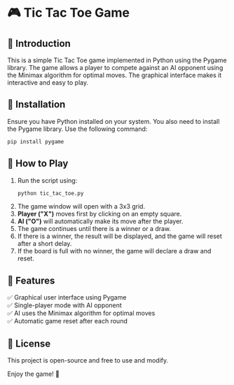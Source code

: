 # 🎮 Tic Tac Toe Game

## 📝 Introduction
This is a simple Tic Tac Toe game implemented in Python using the Pygame library. The game allows a player to compete against an AI opponent using the Minimax algorithm for optimal moves. The graphical interface makes it interactive and easy to play.

## 🔧 Installation
Ensure you have Python installed on your system. You also need to install the Pygame library. Use the following command:

```sh
pip install pygame
```

## 🚀 How to Play
1. Run the script using:
   ```sh
   python tic_tac_toe.py
   ```
2. The game window will open with a 3x3 grid.
3. **Player ("X")** moves first by clicking on an empty square.
4. **AI ("O")** will automatically make its move after the player.
5. The game continues until there is a winner or a draw.
6. If there is a winner, the result will be displayed, and the game will reset after a short delay.
7. If the board is full with no winner, the game will declare a draw and reset.

## 🎯 Features
✅ Graphical user interface using Pygame  
✅ Single-player mode with AI opponent  
✅ AI uses the Minimax algorithm for optimal moves  
✅ Automatic game reset after each round  

## 📜 License
This project is open-source and free to use and modify.

Enjoy the game! 🎉

